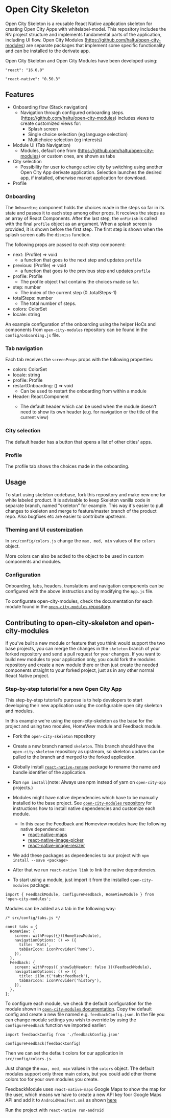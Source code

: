 
# Open City Skeleton

Open City Skeleton is a reusable React Native application skeleton for creating Open City Apps with whitelabel-model.
This repository includes the RN project structure and implements fundamental parts of the application, including UI flow.
Open City Modules (https://github.com/haltu/open-city-modules) are separate packages that implement some specific functionality and can be installed to the derivate app.

Open City Skeleton and Open City Modules have been developed using:

`"react": "16.0.0"`

`"react-native": "0.50.3"`


## Features

- Onboarding flow (Stack navigation)
  - Navigation through configured onboarding steps. (https://github.com/haltu/open-city-modules) includes views to create customized views for:
    - Splash screen
    - Single choice selection (eg language selection)
    - Multichoice selection (eg interests)
- Module UI (Tab Navigation)
    - Modules, default one from (https://github.com/haltu/open-city-modules) or custom ones,  are shown as tabs
- City selection
    - Possibility for user to change active city by switching using another Open City App derivate application. Selection launches the desired app, if installed, otherwise market application for download.
- Profile


### Onboarding

The `Onboarding` component holds the choices made in the steps so far in its state
and passes it to each step among other props. It receives the steps as an array
of React Components. After the last step, the `onFinish` is called with the final
`profile` object as an argument. When a splash screen is provided, it is shown
before the first step. The first step is shown when the splash screen calls the
`dismiss` function.

The following props are passed to each step component:
* next: (Profile) => void
  - a function that goes to the next step and updates `profile`
* previous: (Profile) => void
  - a function that goes to the previous step and updates `profile`
* profile: Profile
  - The profile object that contains the choices made so far.
* step: number
  - The index of the current step (0..totalSteps-1)
* totalSteps: number
  - The total number of steps.
* colors: ColorSet
* locale: string

An example configuration of the onboarding using the helper HoCs and components
from `open-city-modules` repository can be found in the `config/onboarding.js` file.

### Tab navigation

Each tab receives the `screenProps` props with the following properties:

* colors: ColorSet
* locale: string
* profile: Profile
* restartOnboarding: () => void
  - Can be used to restart the onboarding from within a module
* Header: React.Component<any>
  - The default header which can be used when the module doesn't need to show
  its own header (e.g. for navigation or the title of the current view)

### City selection

The default header has a button that opens a list of other cities' apps.


### Profile

The profile tab shows the choices made in the onboarding.


## Usage

To start using skeleton codebase, fork this repository and make new one for white labeled product.
It is advisable to keep Skeleton vanilla code in separate branch, named "skeleton" for example.
This way it's easier to pull changes to skeleton and merge to feature/master branch of the product repo.
Also bugfixes etc are easier to contribute upstream.


### Theming and UI customization
In `src/config/colors.js` change the `max, med, min` values of the `colors` object.

More colors can also be added to the object to be used in custom components and modules.


### Configuration
Onboarding, tabs, headers, translations and navigation components can be configured with the above instructios and by modifying the `App.js` file.

To configurate open-city-modules, check the documentation for each module found in the [`open-city-modules` repository](https://github.com/6aika/open-city-modules).


## Contributing to open-city-skeleton and open-city-modules 
If you've built a new module or feature that you think would support the two base projects, you can merge the changes in the `skeleton` branch of your forked repository and send a pull request for your changes. If you want to build new modules to your application only, you could fork the modules repository and create a new module there or then just create the needed components straight to your forked project, just as in any other normal React Native project.


### Step-by-step tutorial for a new Open City App

This step-by-step tutorial's purpose is to help developers to start developing their new application using the configurable open city skeleton and modules. 

In this example we're using the open-city-skeleton as the base for the project and using two modules, HomeView module and Feedback module.

* Fork the `open-city-skeleton` repository
*  Create a new branch named `skeleton`. This branch should have the `open-city-skeleton` repository as upstream, so skeleton updates can be pulled to the branch and merged to the forked application.
* Globally install [`react-native-rename`](https://www.npmjs.com/package/react-native-rename) package to rename the name and bundle identifier of the application.
* Run `npm install`(note: Always use npm instead of yarn on `open-city-app` projects.)
* Modules might have native dependencies which have to be manually installed to the base project. See [`open-city-modules` repository](https://github.com/6aika/open-city-modules) for instructions how to install native dependencies and customize each module.
  * In this case the Feedback and Homeview modules have the following native dependencies:
    - [react-native-maps](https://github.com/react-community/react-native-maps)
    - [react-native-image-picker](https://github.com/react-community/react-native-image-picker)
    - [react-native-image-resizer](https://github.com/bamlab/react-native-image-resizer)

* We add these packages as dependencies to our project with `npm install --save <package>`
* After that we run `react-native link` to link the native dependencies.
* To start using a module, just import it from the installed `open-city-modules` package:

```
import { FeedbackModule, configureFeedback, HomeViewModule } from 'open-city-modules';
```

Modules can be added as a tab in the following way:

```
/* src/config/tabs.js */

const tabs = {
  HomeView: {
    screen: withProps({})(HomeViewModule),
    navigationOptions: () => ({
      title: 'Koti',
      tabBarIcon: iconProvider('home'),
    }),
  },
  Feedback: {
    screen: withProps({ showSubHeader: false })(FeedbackModule),
    navigationOptions: () => ({
      title: i18n.t('tabs:feedback'),
      tabBarIcon: iconProvider('history'),
    }),
  },
};
```

To configure each module, we check the default configuration for the module shown in [`open-city-modules` documentation](https://github.com/6aika/open-city-modules). Copy the default config and create a new file named e.g. `feedbackConfig.json`. In the file you can change module settings you wish to override by using the `configureFeedback` function we imported earlier:

```
import feedbackConfig from './feedbackConfig.json'

configureFeedback(feedbackConfig)
```

Then we can set the default colors for our application in `src/config/colors.js`.

Just change the `max, med, min` values in the `colors` object. The default modules support only three main colors, but you could add other theme colors too for your own modules you create.

FeedbackModule uses `react-native-maps` Google Maps to show the map for the user, which means we have to create a new API key foor Google Maps API and add it to `AndroidManifest.xml` as shown [here](https://developers.google.com/maps/documentation/ios-sdk/get-api-key)

Run the project with `react-native run-android`
